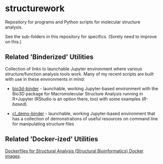 structurework
=============

Repository for programs and Python scripts for molecular structure analysis.

See the sub-folders in this repository for specifics. (Sorely need to improve on this.)


Related 'Binderized' Utilities
----------------------------

Collection of links to launchable Jupyter environment where various structure/function analysis tools work. Many of my recent scripts are built with use in these environments in mind:

- [bio3d-binder](https://github.com/fomightez/bio3d-binder) - launchable, working Jupyter-based environment with the Bio3D package for Macromolecular Structure Analysis running in R+Jupyter (RStudio is an option there, too) with some examples (*R-based*).

- [cl_demo-binder](https://github.com/fomightez/cl_demo-binder) - launchable, working Jupyter-based environment that has a collection of demonstrations of useful resources on command line for manipulating structure files


Related 'Docker-ized' Utilities
-------

[Dockerfiles for Structural Analysis (Structural Bioinformatics) Docker images](https://github.com/fomightez/Dockerfiles#dockerfiles-for-structural-analysis-structural-bioinformatics-docker-images).
